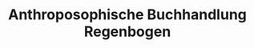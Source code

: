 ---
title: "Anthroposophische Buchhandlung Regenbogen"
url: /flensburg/anthroposophische-buchhandlung-regenbogen/
shop: Bücher
---